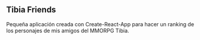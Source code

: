 ## Tibia Friends
Pequeña aplicación creada con Create-React-App para hacer un ranking de los personajes de mis amigos del MMORPG Tibia.

